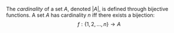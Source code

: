 The *cardinality* of a set $A$, denoted $|A|$, is defined through bijective functions. A set $A$ has cardinality $n$ iff there exists a bijection:
$$
f: \{1,2,\dots,n\} \rightarrow A
$$